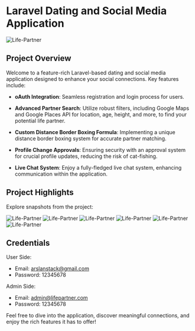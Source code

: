 # Laravel Dating and Social Media Application

![Life-Partner](https://projects.arslanstack.com/photos/lifepartner/1.png)

## Project Overview

Welcome to a feature-rich Laravel-based dating and social media application designed to enhance your social connections. Key features include:

- **oAuth Integration**: Seamless registration and login process for users.

- **Advanced Partner Search**: Utilize robust filters, including Google Maps and Google Places API for location, age, height, and more, to find your potential life partner.

- **Custom Distance Border Boxing Formula**: Implementing a unique distance border boxing system for accurate partner matching.

- **Profile Change Approvals**: Ensuring security with an approval system for crucial profile updates, reducing the risk of cat-fishing.

- **Live Chat System**: Enjoy a fully-fledged live chat system, enhancing communication within the application.

## Project Highlights

Explore snapshots from the project:

![Life-Partner](https://projects.arslanstack.com/photos/lifepartner/2.png)
![Life-Partner](https://projects.arslanstack.com/photos/lifepartner/3.png)
![Life-Partner](https://projects.arslanstack.com/photos/lifepartner/4.png)
![Life-Partner](https://projects.arslanstack.com/photos/lifepartner/5.png)
![Life-Partner](https://projects.arslanstack.com/photos/lifepartner/6.png)
![Life-Partner](https://projects.arslanstack.com/photos/lifepartner/7.png)

## Credentials

User Side:
- Email: arslanstack@gmail.com
- Password: 12345678

Admin Side:
- Email: admin@lifepartner.com
- Password: 12345678

Feel free to dive into the application, discover meaningful connections, and enjoy the rich features it has to offer!
